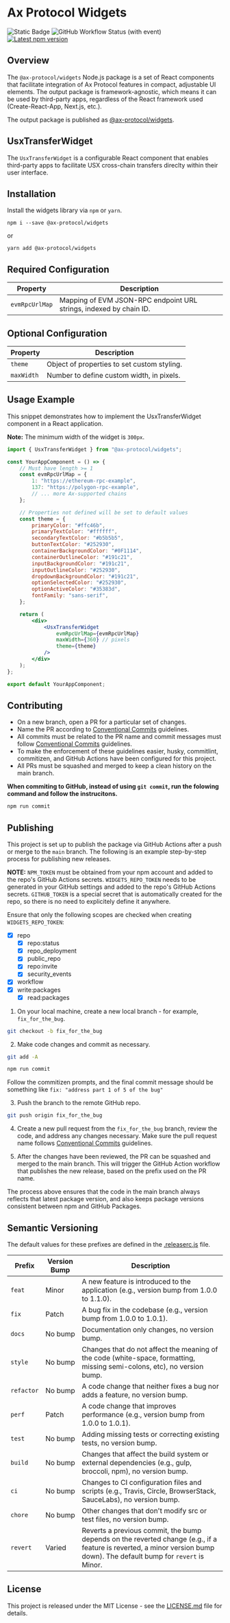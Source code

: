 # Ax Protocol Widgets

![Static Badge](https://img.shields.io/badge/license-MIT-yellow)
![GitHub Workflow Status (with event)](https://img.shields.io/github/actions/workflow/status/Ax-Protocol/widgets/ci.yml?label=tests)
[![Latest npm version](https://img.shields.io/npm/v/%40ax-protocol%2Fwidgets?logo=npm&label=latest&color=blue)](https://www.npmjs.com/package/@ax-protocol/widgets)

## Overview

The `@ax-protocol/widgets` Node.js package is a set of React components that facilitate integration of Ax Protocol features in compact, adjustable UI elements.
The output package is framework-agnostic, which means it can be used by third-party apps, regardless of the React framework used (Create-React-App, Next.js, etc.).

The output package is published as [@ax-protocol/widgets](https://www.npmjs.com/package/@ax-protocol/widgets).

## UsxTransferWidget

The `UsxTransferWidget` is a configurable React component that enables third-party apps to facilitate USX cross-chain transfers direclty within their user interface.

## Installation

Install the widgets library via `npm` or `yarn`.

```
npm i --save @ax-protocol/widgets
```

or

```
yarn add @ax-protocol/widgets
```

## Required Configuration

| Property       | Description                                                        |
| -------------- | ------------------------------------------------------------------ |
| `evmRpcUrlMap` | Mapping of EVM JSON-RPC endpoint URL strings, indexed by chain ID. |

## Optional Configuration

| Property   | Description                                 |
| ---------- | ------------------------------------------- |
| `theme`    | Object of properties to set custom styling. |
| `maxWidth` | Number to define custom width, in pixels.   |

## Usage Example

This snippet demonstrates how to implement the UsxTransferWidget component in a React application.

**Note:** The minimum width of the widget is `300px`.

```jsx
import { UsxTransferWidget } from "@ax-protocol/widgets";

const YourAppComponent = () => {
	// Must have length >= 1
	const evmRpcUrlMap = {
		1: "https://ethereum-rpc-example",
		137: "https://polygon-rpc-example",
		// ... more Ax-supported chains
	};

	// Properties not defined will be set to default values
	const theme = {
		primaryColor: "#ffc46b",
		primaryTextColor: "#ffffff",
		secondaryTextColor: "#b5b5b5",
		buttonTextColor: "#252930",
		containerBackgroundColor: "#0F1114",
		containerOutlineColor: "#191c21",
		inputBackgroundColor: "#191c21",
		inputOutlineColor: "#252930",
		dropdownBackgroundColor: "#191c21",
		optionSelectedColor: "#252930",
		optionActiveColor: "#35383d",
		fontFamily: "sans-serif",
	};

	return (
		<div>
			<UsxTransferWidget
				evmRpcUrlMap={evmRpcUrlMap}
				maxWidth={360} // pixels
				theme={theme}
			/>
		</div>
	);
};

export default YourAppComponent;
```

## Contributing

-   On a new branch, open a PR for a particular set of changes.
-   Name the PR according to [Conventional Commits](https://www.conventionalcommits.org/en/v1.0.0-beta.2/#specification) guidelines.
-   All commits must be related to the PR name and commit messages must follow [Conventional Commits](https://www.conventionalcommits.org/en/v1.0.0-beta.2/#specification) guidelines.
-   To make the enforcement of these guidelines easier, husky, commitlint, commitizen, and GitHub Actions have been configured for this project.
-   All PRs must be squashed and merged to keep a clean history on the main branch.

**When commiting to GitHub, instead of using `git commit`, run the folowing command and follow the instrucitons.**

```sh
npm run commit
```

## Publishing

This project is set up to publish the package via GitHub Actions after a push or merge to the `main` branch. The following is an example step-by-step process for publishing new releases.

**NOTE:** `NPM_TOKEN` must be obtained from your npm account and added to the repo's GitHub Actions secrets. `WIDGETS_REPO_TOKEN` needs to be generated in your GitHub settings and added to the repo's GitHub Actions secrets. `GITHUB_TOKEN` is a special secret that is automatically created for the repo, so there is no need to explicitely define it anywhere.

Ensure that only the following scopes are checked when creating `WIDGETS_REPO_TOKEN`:

-   [x] repo
    -   [x] repo:status
    -   [x] repo_deployment
    -   [x] public_repo
    -   [x] repo:invite
    -   [x] security_events
-   [x] workflow
-   [x] write:packages
    -   [x] read:packages

1. On your local machine, create a new local branch - for example, `fix_for_the_bug`.

```sh
git checkout -b fix_for_the_bug
```

2. Make code changes and commit as necessary.

```sh
git add -A
```

```sh
npm run commit
```

Follow the commitizen prompts, and the final commit message should be something like `fix: "address part 1 of 5 of the bug"`

3. Push the branch to the remote GitHub repo.

```sh
git push origin fix_for_the_bug
```

4. Create a new pull request from the `fix_for_the_bug` branch, review the code, and address any changes necessary. Make sure the pull request name follows [Conventional Commits](https://www.conventionalcommits.org/en/v1.0.0-beta.2/#specification) guidelines.

5. After the changes have been reviewed, the PR can be squashed and merged to the main branch. This will trigger the GitHub Action workflow that publishes the new release, based on the prefix used on the PR name.

The process above ensures that the code in the main branch always reflects that latest package version, and also keeps package versions consistent between npm and GitHub Packages.

## Semantic Versioning

The default values for these prefixes are defined in the [.releaserc.js](https://github.com/Ax-Protocol/widgets/blob/main/.releaserc.js) file.

| Prefix     | Version Bump | Description                                                                                                                                                             |
| ---------- | ------------ | ----------------------------------------------------------------------------------------------------------------------------------------------------------------------- |
| `feat`     | Minor        | A new feature is introduced to the application (e.g., version bump from 1.0.0 to 1.1.0).                                                                                |
| `fix`      | Patch        | A bug fix in the codebase (e.g., version bump from 1.0.0 to 1.0.1).                                                                                                     |
| `docs`     | No bump      | Documentation only changes, no version bump.                                                                                                                            |
| `style`    | No bump      | Changes that do not affect the meaning of the code (white-space, formatting, missing semi-colons, etc), no version bump.                                                |
| `refactor` | No bump      | A code change that neither fixes a bug nor adds a feature, no version bump.                                                                                             |
| `perf`     | Patch        | A code change that improves performance (e.g., version bump from 1.0.0 to 1.0.1).                                                                                       |
| `test`     | No bump      | Adding missing tests or correcting existing tests, no version bump.                                                                                                     |
| `build`    | No bump      | Changes that affect the build system or external dependencies (e.g., gulp, broccoli, npm), no version bump.                                                             |
| `ci`       | No bump      | Changes to CI configuration files and scripts (e.g., Travis, Circle, BrowserStack, SauceLabs), no version bump.                                                         |
| `chore`    | No bump      | Other changes that don't modify src or test files, no version bump.                                                                                                     |
| `revert`   | Varied       | Reverts a previous commit, the bump depends on the reverted change (e.g., if a feature is reverted, a minor version bump down). The default bump for `revert` is Minor. |

## License

This project is released under the MIT License - see the [LICENSE.md](https://github.com/Ax-Protocol/widgets/blob/main/LICENSE.md) file for details.
